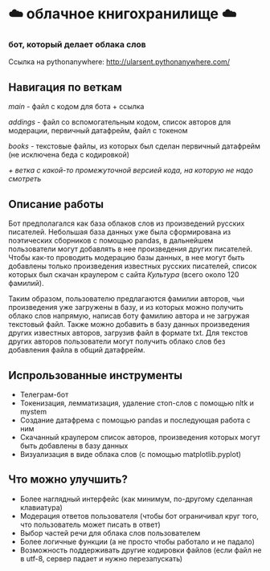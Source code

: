 # ☁️ облачное книгохранилище ☁️
### бот, который делает облака слов
Ссылка на pythonanywhere: http://ularsent.pythonanywhere.com/


## Навигация по веткам
*main* - файл с кодом для бота + ссылка

*addings* - файл со вспомогательным кодом, список авторов для модерации, первичный датафрейм, файл с токеном

*books* - текстовые файлы, из которых был сделан первичный датафрейм (не исключена беда с кодировкой)

*+ ветка с какой-то промежуточной версией кода, на которую не надо смотреть*


## Описание работы
Бот предполагался как база облаков слов из произведений русских писателей. Небольшая база данных уже была сформирована из поэтических сборников с помощью pandas, в дальнейшем пользователи могут добавлять в нее произведения других писателей. Чтобы как-то проводить модерацию базы данных, в нее могут быть добавлены только произведения известных русских писателей, список которых был скачан краулером с сайта *Культура* (всего около 120 фамилий). 

Таким образом, пользователю предлагаются фамилии авторов, чьи произведения уже загружены в базу, и из которых можно получить облако слов напрямую, написав боту фамилию автора и не загружая текстовый файл. Также можно добавить в базу данных произведения других известных авторов, загрузив файл в формате txt. Для текстов других авторов пользователи могут получить облако слов без добавления файла в общий датафрейм. 

## Испрользованные инструменты
- Телеграм-бот
- Токенизация, лемматизация, удаление стоп-слов с помощью nltk и mystem
- Создание датафрема с помощью pandas и последующая работа с ним
- Скачанный краулером список авторов, произведения которых могут быть добавлены в базу данных
- Визуализация в виде облака слов (с помощью matplotlib.pyplot)

## Что можно улучшить?
- Более наглядный интерфейс (как минимум, по-другому сделанная клавиатура)
- Модерация ответов пользователя (чтобы бот ограничивал круг того, что пользователь может писать в ответ)
- Выбор частей речи для облака слов пользователем
- Более логичные функции (а не просто чтобы работало и не падало)
- Возможность поддерживать другие кодировки файлов (если файл не в utf-8, сервер падает и нужно перезапускать)
